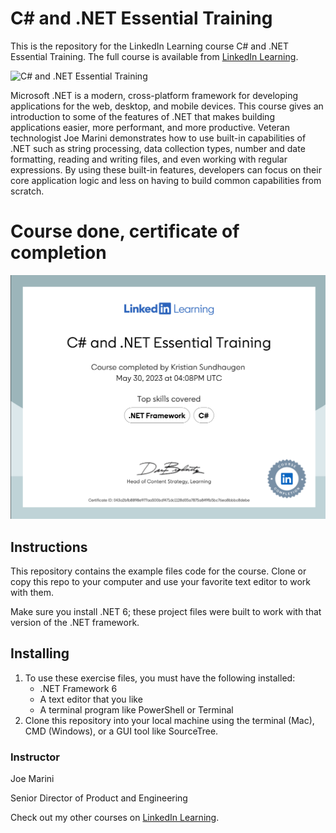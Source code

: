 # C# and .NET Essential Training
This is the repository for the LinkedIn Learning course C# and .NET Essential Training. The full course is available from [LinkedIn Learning][lil-course-url].

![C# and .NET Essential Training][lil-thumbnail-url] 

Microsoft .NET is a modern, cross-platform framework for developing applications for the web, desktop, and mobile devices. This course gives an introduction to some of the features of .NET that makes building applications easier, more performant, and more productive. Veteran technologist Joe Marini demonstrates how to use built-in capabilities of .NET such as string processing, data collection types, number and date formatting, reading and writing files, and even working with regular expressions. By using these built-in features, developers can focus on their core application logic and less on having to build common capabilities from scratch.

# Course done, certificate of completion
![Screenshot](certificate.png)

## Instructions
This repository contains the example files code for the course. Clone or copy this repo to your computer and use your favorite text editor to work with them.

Make sure you install .NET 6; these project files were built to work with that version of the .NET framework.

## Installing
1. To use these exercise files, you must have the following installed:
	- .NET Framework 6
    - A text editor that you like
    - A terminal program like PowerShell or Terminal
2. Clone this repository into your local machine using the terminal (Mac), CMD (Windows), or a GUI tool like SourceTree.


### Instructor

Joe Marini 
                            
Senior Director of Product and Engineering

                            

Check out my other courses on [LinkedIn Learning](https://www.linkedin.com/learning/instructors/joe-marini).

[lil-course-url]: https://www.linkedin.com/learning/c-sharp-and-dot-net-essential-training
[lil-thumbnail-url]: https://cdn.lynda.com/course/2453257/2453257-1649176347537-16x9.jpg

